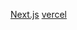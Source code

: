 [Next.js](https://github.com/den10004/Limaudio-frontend.git)
[vercel](https://limaudio-frontend.vercel.app/)
